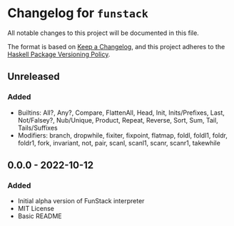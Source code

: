 # Changelog for `funstack`

All notable changes to this project will be documented in this file.

The format is based on [Keep a Changelog](https://keepachangelog.com/en/1.0.0/),
and this project adheres to the
[Haskell Package Versioning Policy](https://pvp.haskell.org/).

## Unreleased

### Added
- Builtins: All?, Any?, Compare, FlattenAll, Head, Init, Inits/Prefixes, Last, Not/Falsey?, Nub/Unique, Product, Repeat, Reverse, Sort, Sum, Tail, Tails/Suffixes
- Modifiers: branch, dropwhile, fixiter, fixpoint, flatmap, foldl, foldl1, foldr, foldr1, fork, invariant, not, pair, scanl, scanl1, scanr, scanr1, takewhile

## 0.0.0 - 2022-10-12

### Added
- Initial alpha version of FunStack interpreter
- MIT License
- Basic README
